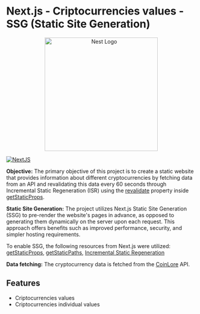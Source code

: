 # Next.js - Criptocurrencies values - SSG (Static Site Generation)

<p align="center">
  <a href="https://nextjs.org/" target="blank"><img src="https://testrigor.com/wp-content/uploads/2023/04/nextjs-logo.png" width="300" alt="Nest Logo" /></a>
</p>

[![NextJS](https://img.shields.io/badge/Next.js-14.1.3-black.svg)](https://nextjs.org/)

<b>Objective:</b> The primary objective of this project is to create a static website that provides information about different cryptocurrencies by fetching data from an API and revalidating this data every 60 seconds through Incremental Static Regeneration (ISR) using the <a href="https://nextjs.org/docs/app/building-your-application/upgrading/app-router-migration#incremental-static-regeneration-getstaticprops-with-revalidate" target="_blank" style="color: blue, textDecoration: underline">
revalidate</a> property inside <a href="https://nextjs.org/docs/app/building-your-application/upgrading/app-router-migration#static-site-generation-getstaticprops" target="_blank" style="color: blue, textDecoration: underline">getStaticProps</a>.

<b>Static Site Generation:</b> The project utilizes Next.js Static Site Generation (SSG) to pre-render the website's pages in advance, as opposed to generating them dynamically on the server upon each request. This approach offers benefits such as improved performance, security, and simpler hosting requirements.

To enable SSG, the following resources from Next.js were utilized: <a href="https://nextjs.org/docs/app/building-your-application/upgrading/app-router-migration#static-site-generation-getstaticprops" target="\_blank" style="color: blue, textDecoration: underline">getStaticProps</a>, <a href="https://nextjs.org/docs/app/building-your-application/upgrading/app-router-migration#dynamic-paths-getstaticpaths" target="\_blank" style="color: blue, textDecoration: underline">getStaticPaths</a>, <a href="https://nextjs.org/docs/app/building-your-application/upgrading/app-router-migration#incremental-static-regeneration-getstaticprops-with-revalidate" target="\_blank" style="color: blue, textDecoration: underline">Incremental Static Regeneration</a>

<b>Data fetching:</b> The cryptocurrency data is fetched from the <a href="https://www.coinlore.com/" target="_blank" style="color: blue, textDecoration: underline">CoinLore</a> API.

## Features

- Criptocurrencies values
- Criptocurrencies individual values
